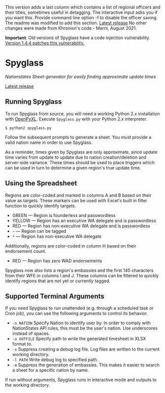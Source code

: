 This version adds a last column which contains a list of regional officers and their titles, sometimes useful in detagging.
The interactive input asks you if you want this.
Provide command line option -f to disable the officer saving.
The readme was modified to add this section. [Latest release](https://github.com/merni-ns/Spyglass/releases)
No other changes were made from Khronion's code.- Merni, August 2021.

**Important**: Old versions of Spyglass have a code injection vulnerability. [Version 1.4.4 patches this vulnerability.](https://github.com/khronion/Spyglass/releases/tag/v1.4.4)

# Spyglass

*Nationstates Sheet-generator for easily finding approximate update times*

[Latest release](https://github.com/khronion/Spyglass/releases)


## Running Spyglass

To run Spyglass from source, you will need a working Python 2.x installation with [OpenPyXL](https://openpyxl.readthedocs.io/en/default/). Execute `Spyglass.py` with your Python 2.x interpreter.

```
$ python2 spyglass.py
```

Follow the subsequent prompts to generate a sheet. You must provide a valid nation name in order to use Spyglass.

As a reminder, times given by Spyglass are only approximate, since update time varies from update to update due to nation creation/deletion and server-side variance. These times should be used to place triggers which can be used in turn to determine a given region's true update time.

## Using the Spreadsheet

Regions are color-coded and marked in columns A and B based on their value as targets. These markers can be used with
Excel's built in filter function to quickly identify targets.

- GREEN — Region is founderless and passwordless
- YELLOW — Region has an executive WA delegate and is passwordless
- RED — Region has non-executive WA delegate and is passwordless
- `~` — Region can be tagged
- `*` — Region has non-executive WA delegate

Additionally, regions are color-coded in column H based on their endorsement count.

- RED — Region has zero WAD endorsements

Spyglass now also lists a region's embassies and the first 140 characters from their WFE in columns I and J. These columns can be filtered to quickly identify regions that are not yet or currently tagged.

## Supported Terminal Arguments

If you need Spyglass to run unattended (e.g. through a scheduled task or Cron job), you can use the following arguments
to control its behavior.

- `-n NATION` Specify Nation to identify user by. In order to comply with NationStates API rules, this must be the user's nation. Use underscores instead of spaces.
- `-o OUTFILE` Specify path to write the generated timesheet in XLSX format to.
- `-s` Suppress creating a debug log file. Log files are written to the current working directory.
- `-l PATH` Write debug log to specified path.
- `-m` Suppress the generation of embassies. This makes it easier to search a sheet for a specific nation by name.

If run without arguments, Spyglass runs in interactive mode and outputs to the working directory.
